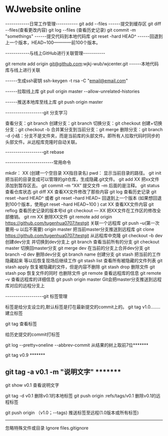 # WJwebsite online
------------日常工作管理-----------
git add --files
------提交到缓存区
    git diff --files(查看更改内容)
    git log     --files (查看历史记录)
git commit -m "somethings"
------提交代码到本地代码库
    git reset   -hard   HEAD^
    ------回退到上一个版本，HEAD~100————前100个版本。

------------与线上GitHub进行关联管理-----------

git  remote add origin git@github.com:wjkj-wub/wjcenter.git
------本地代码库与线上进行关联

------生成ssh密钥
ssh-keygen -t rsa -C "email@email.com"

------拉取线上库
git pull origin master --allow-unrelated-histories

------推送本地库至线上库
git push origin master 

-------------------git 分支学习

查看分支：git branch
创建分支：git branch <name>
切换分支：git checkout <name>
创建+切换分支：git checkout -b <name>
合并某分支到当前分支：git merge <name>
删除分支：git branch -d <name> 
小结：分支不是文件夹，而是当前库的头部文件。即所有人拉取代码时同步的头部文件。从远程库克隆时自动关联。

-------------------git rebase



------------------------常用命令

   mkdir：         XX (创建一个空目录 XX指目录名)
   pwd：          显示当前目录的路径。
   git init          把当前的目录变成可以管理的git仓库，生成隐藏.git文件。
   git add XX       把xx文件添加到暂存区去。
   git commit –m “XX”  提交文件 –m 后面的是注释。
   git status        查看仓库状态
   git diff  XX      查看XX文件修改了那些内容
   git log          查看历史记录
   git reset  –hard HEAD^ 或者 git reset  –hard HEAD~ 回退到上一个版本
                        (如果想回退到100个版本，使用git reset –hard HEAD~100 )
   cat XX         查看XX文件内容
   git reflog       查看历史记录的版本号id
   git checkout — XX  把XX文件在工作区的修改全部撤销。
   git rm XX          删除XX文件
   git remote add origin https://github.com/tugenhua0707/testgit 关联一个远程库
   git push –u(第一次要用-u 以后不需要) origin master 把当前master分支推送到远程库
   git clone https://github.com/tugenhua0707/testgit  从远程库中克隆
   git checkout –b dev  创建dev分支 并切换到dev分支上
   git branch  查看当前所有的分支
   git checkout master 切换回master分支
   git merge dev    在当前的分支上合并dev分支
   git branch –d dev 删除dev分支
   git branch name  创建分支
   git stash 把当前的工作隐藏起来 等以后恢复现场后继续工作
   git stash list 查看所有被隐藏的文件列表
   git stash apply 恢复被隐藏的文件，但是内容不删除
   git stash drop 删除文件
   git stash pop 恢复文件的同时 也删除文件
   git remote 查看远程库的信息
   git remote –v 查看远程库的详细信息
   git push origin master  Git会把master分支推送到远程库对应的远程分支上



-------------------git 标签管理

标签是给分支设立的,默认标签是打在最新提交的commit上的。
git tag v1.0........建立标签

git tag    查看标签

给历史提交的commit打标签

 git log --pretty=oneline --abbrev-commit
 从结果的树上取前7位*******

 git tag v0.9 *******

git tag -a v0.1 -m "说明文字"  *******
-----------------
 git show v0.1   查看说明文字

 git tag -d v0.1   删除v0.1的本地标签
 git push origin :refs/tags/v0.1   删除v0.1的远程标签

 git push origin （v1.0；--tags)   推送标签至远程(1.0版本或所有标签)

------------------------------
忽略特殊文件或目录
Ignore files.gitignore